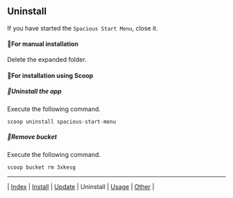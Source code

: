 ## Uninstall

If you have started the `Spacious Start Menu`, close it.

#### 💠For manual installation

Delete the expanded folder.


#### 💠For installation using Scoop

##### 🔹Uninstall the app

Execute the following command.

```
scoop uninstall spacious-start-menu
```

##### 🔹Remove bucket

Execute the following command.

```
scoop bucket rm 3xkesg
```

---

| [Index](index.md) | [Install](install.md) | [Update](update.md) | Uninstall | [Usage](usage.md) | [Other](other.md) |
